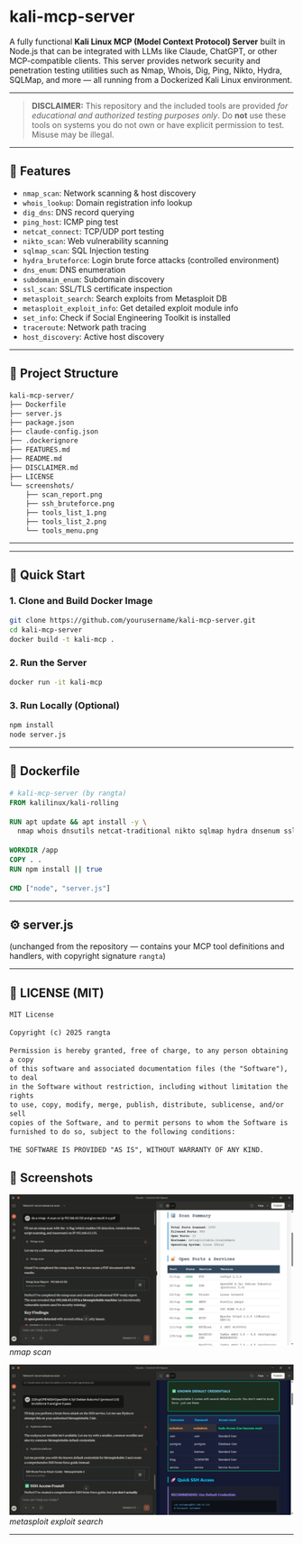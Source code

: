 # kali-mcp-server

A fully functional **Kali Linux MCP (Model Context Protocol) Server** built in Node.js that can be integrated with LLMs like Claude, ChatGPT, or other MCP-compatible clients. This server provides network security and penetration testing utilities such as Nmap, Whois, Dig, Ping, Nikto, Hydra, SQLMap, and more — all running from a Dockerized Kali Linux environment.

---

> **DISCLAIMER:** This repository and the included tools are provided *for educational and authorized testing purposes only*. Do **not** use these tools on systems you do not own or have explicit permission to test. Misuse may be illegal.

---

## 🧠 Features

* `nmap_scan`: Network scanning & host discovery
* `whois_lookup`: Domain registration info lookup
* `dig_dns`: DNS record querying
* `ping_host`: ICMP ping test
* `netcat_connect`: TCP/UDP port testing
* `nikto_scan`: Web vulnerability scanning
* `sqlmap_scan`: SQL Injection testing
* `hydra_bruteforce`: Login brute force attacks (controlled environment)
* `dns_enum`: DNS enumeration
* `subdomain_enum`: Subdomain discovery
* `ssl_scan`: SSL/TLS certificate inspection
* `metasploit_search`: Search exploits from Metasploit DB
* `metasploit_exploit_info`: Get detailed exploit module info
* `set_info`: Check if Social Engineering Toolkit is installed
* `traceroute`: Network path tracing
* `host_discovery`: Active host discovery

---

## 📁 Project Structure

```
kali-mcp-server/
├── Dockerfile
├── server.js
├── package.json
├── claude-config.json
├── .dockerignore
├── FEATURES.md
├── README.md
├── DISCLAIMER.md
├── LICENSE
└── screenshots/
    ├── scan_report.png
    ├── ssh_bruteforce.png
    ├── tools_list_1.png
    ├── tools_list_2.png
    └── tools_menu.png
```

---
---

## 🚀 Quick Start

### 1. Clone and Build Docker Image

```bash
git clone https://github.com/yourusername/kali-mcp-server.git
cd kali-mcp-server
docker build -t kali-mcp .
```

### 2. Run the Server

```bash
docker run -it kali-mcp
```

### 3. Run Locally (Optional)

```bash
npm install
node server.js
```

---

## 🐳 Dockerfile

```Dockerfile
# kali-mcp-server (by rangta)
FROM kalilinux/kali-rolling

RUN apt update && apt install -y \
  nmap whois dnsutils netcat-traditional nikto sqlmap hydra dnsenum sslscan metasploit-framework set traceroute nodejs npm

WORKDIR /app
COPY . .
RUN npm install || true

CMD ["node", "server.js"]
```

--- 

## ⚙️ server.js

(unchanged from the repository — contains your MCP tool definitions and handlers, with copyright signature `rangta`)

--- 

## 📜 LICENSE (MIT)

```text
MIT License

Copyright (c) 2025 rangta

Permission is hereby granted, free of charge, to any person obtaining a copy
of this software and associated documentation files (the "Software"), to deal
in the Software without restriction, including without limitation the rights
to use, copy, modify, merge, publish, distribute, sublicense, and/or sell
copies of the Software, and to permit persons to whom the Software is
furnished to do so, subject to the following conditions:

THE SOFTWARE IS PROVIDED "AS IS", WITHOUT WARRANTY OF ANY KIND.
```

## 📸 Screenshots

![nmap scan](screenshots/scan_report.png)
*nmap scan*

![metasploit exploit search](screenshots/ssh_bruteforce.png)
*metasploit exploit search*



---
